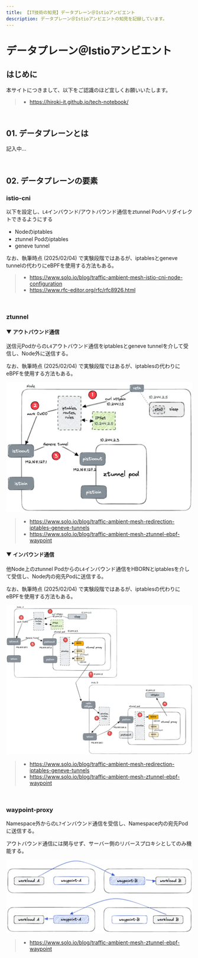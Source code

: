 ```yaml
---
title: 【IT技術の知見】データプレーン＠Istioアンビエント
description: データプレーン＠Istioアンビエントの知見を記録しています。
---
```


# データプレーン＠Istioアンビエント

## はじめに

本サイトにつきまして、以下をご認識のほど宜しくお願いいたします。

> - https://hiroki-it.github.io/tech-notebook/

<br>

## 01. データプレーンとは

記入中...

<br>

## 02. データプレーンの要素

### istio-cni

以下を設定し、`L4`インバウンド/アウトバウンド通信をztunnel Podへリダイレクトできるようにする

- Nodeのiptables
- ztunnel Podのiptables
- geneve tunnel

なお、執筆時点 (2025/02/04) で実験段階ではあるが、iptablesとgeneve tunnelの代わりにeBPFを使用する方法もある。

> - https://www.solo.io/blog/traffic-ambient-mesh-istio-cni-node-configuration
> - https://www.rfc-editor.org/rfc/rfc8926.html

<br>

### ztunnel

#### ▼ アウトバウンド通信

送信元Podからの`L4`アウトバウンド通信をiptablesとgeneve tunnelを介して受信し、Node外に送信する。

なお、執筆時点 (2025/02/04) で実験段階ではあるが、iptablesの代わりにeBPFを使用する方法もある。

![istio_ambient-mesh_ztunnel_outbound](https://raw.githubusercontent.com/hiroki-it/tech-notebook-images/master/images/istio_ambient-mesh_ztunnel_outbound.png)

> - https://www.solo.io/blog/traffic-ambient-mesh-redirection-iptables-geneve-tunnels
> - https://www.solo.io/blog/traffic-ambient-mesh-ztunnel-ebpf-waypoint

#### ▼ インバウンド通信

他Node上のztunnel Podからの`L4`インバウンド通信をHBORNとiptablesを介して受信し、Node内の宛先Podに送信する。

なお、執筆時点 (2025/02/04) で実験段階ではあるが、iptablesの代わりにeBPFを使用する方法もある。

![istio_ambient-mesh_ztunnel_inbound](https://raw.githubusercontent.com/hiroki-it/tech-notebook-images/master/images/istio_ambient-mesh_ztunnel_inbound.png)

> - https://www.solo.io/blog/traffic-ambient-mesh-redirection-iptables-geneve-tunnels
> - https://www.solo.io/blog/traffic-ambient-mesh-ztunnel-ebpf-waypoint

<br>

### waypoint-proxy

Namespace外からの`L7`インバウンド通信を受信し、Namespace内の宛先Podに送信する。

アウトバウンド通信には関与せず、サーバー側のリバースプロキシとしてのみ機能する。

![istio_ambient-mesh_waypoint-proxy](https://raw.githubusercontent.com/hiroki-it/tech-notebook-images/master/images/istio_ambient-mesh_waypoint-proxy.png)

> - https://www.solo.io/blog/traffic-ambient-mesh-ztunnel-ebpf-waypoint

<br>
